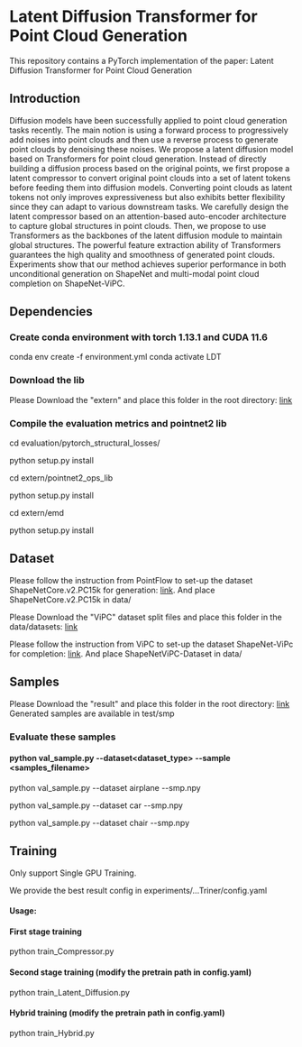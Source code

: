 # Latent Diffusion Transformer for Point Cloud Generation

This repository contains a PyTorch implementation of the paper: Latent Diffusion Transformer for Point Cloud Generation

## Introduction
Diffusion models have been successfully applied to point cloud generation tasks recently. The main notion is using a forward process to progressively add noises into point clouds and then use a reverse process to generate point clouds by denoising these noises. We propose a latent diffusion model based on Transformers for point cloud generation. Instead of directly building a diffusion process based on the original points, we first propose a latent compressor to convert original point clouds into a set of latent tokens before feeding them into diffusion models. Converting point clouds as latent tokens not only improves expressiveness but also exhibits better flexibility since they can adapt to various downstream tasks. We carefully design the latent compressor based on an attention-based auto-encoder architecture to capture global structures in point clouds. Then, we propose to use Transformers as the backbones of the latent diffusion module to maintain global structures. The powerful feature extraction ability of Transformers guarantees the high quality and smoothness of generated point clouds. Experiments show that our method achieves superior performance in both unconditional generation on ShapeNet and multi-modal point cloud completion on ShapeNet-ViPC.

## Dependencies
### Create conda environment with torch 1.13.1 and CUDA 11.6
conda env create -f environment.yml
conda activate LDT

### Download the lib
Please Download the "extern" and place this folder in the root directory: [link](https://drive.google.com/drive/folders/1FRRKDBFNQTW_HdDglNro4ufJVPsD8zcz?usp=drive_link)

### Compile the evaluation metrics and pointnet2 lib

cd evaluation/pytorch_structural_losses/

python setup.py install

cd extern/pointnet2_ops_lib

python setup.py install

cd extern/emd

python setup.py install

## Dataset

Please follow the instruction from PointFlow to set-up the dataset ShapeNetCore.v2.PC15k for generation: [link](https://github.com/stevenygd/PointFlow). And place ShapeNetCore.v2.PC15k in data/

Please Download the "ViPC" dataset split files and place this folder in the data/datasets: [link](https://drive.google.com/drive/folders/1FRRKDBFNQTW_HdDglNro4ufJVPsD8zcz?usp=drive_link)

Please follow the instruction from ViPC to set-up the dataset ShapeNet-ViPc for completion: [link](https://github.com/Hydrogenion/ViPC). 
And place ShapeNetViPC-Dataset in data/

## Samples
Please Download the "result" and place this folder in the root directory: [link](https://drive.google.com/drive/folders/1FRRKDBFNQTW_HdDglNro4ufJVPsD8zcz?usp=drive_link)
Generated samples are available in test/smp

### Evaluate these samples
#### python val_sample.py --dataset<dataset_type> --sample <samples_filename>

python val_sample.py --dataset airplane --smp.npy  

python val_sample.py --dataset car --smp.npy  

python val_sample.py --dataset chair --smp.npy  

## Training
Only support Single GPU Training.

We provide the best result config in experiments/...Triner/config.yaml
#### Usage:
#### First stage training
python train_Compressor.py <config>
#### Second stage training (modify the pretrain path in config.yaml)
python train_Latent_Diffusion.py <config>
#### Hybrid training (modify the pretrain path in config.yaml)
python train_Hybrid.py <config>
